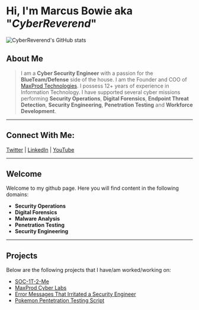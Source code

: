 # Hi, I'm Marcus Bowie aka "*CyberReverend*" 

![CyberReverend's GitHub stats](https://github-readme-stats.vercel.app/api?username=CyberReverend&show_icons=true&theme=dark)

## About Me
> I am a **Cyber Security Engineer** with a passion for the **BlueTeam/Defense** side of the house. I am the Founder and COO of [MaxProd Technologies](https://www.maxprodtech.org/). I possess 12+ years of experience in Information Technology. I have supported several cyber missions performing **Security Operations**, **Digital Forensics**, **Endpoint Threat Detection**, **Security Engineering**, **Penetration Testing** and **Workforce Development**.

---
## Connect With Me:

[Twitter](https://twitter.com/ComandanteBowie) | [LinkedIn](https://www.linkedin.com/in/marcus-bowie-383a21b1/) | [YouTube](https://www.youtube.com/@maxprodtechnologies1027)


---
## Welcome
Welcome to my github page. Here you will find content in the following domains:
+ **Security Operations**
+ **Digital Forensics**
+ **Malware Analysis**
+ **Penetration Testing**
+ **Security Engineering**

---
## Projects
Below are the following projects that I have/am worked/working on:    
+ [SOC-1T-2-Me](https://github.com/maendeleolab/SOC-It-2-Me)
+ [MaxProd Cyber Labs](https://github.com/CyberReverend/MaxProd-Labs)
+ [Error Messages That Irritated a Security Engineer](https://github.com/CyberReverend/Error-Messages-That-Irritated-a-Security-Engineer)
+ [Pokemon Pentetration Testing Script](https://github.com/CyberReverend/Penetration-Testing)


[youtube]: https://www.youtube.com/@maxprodtechnologies1027
[twitter]: https://twitter.com/ComandanteBowie
[LinkedIn]: https://www.linkedin.com/in/maxprod-technologies-686226227/
[LinkedIn1]: https://www.linkedin.com/in/marcus-bowie-383a21b1/
<!--
**CyberReverend/CyberReverend** is a ✨ _special_ ✨ repository because its `README.md` (this file) appears on your GitHub profile.

Here are some ideas to get you started:

- 🔭 I’m currently working on ...
- 🌱 I’m currently learning ...
- 👯 I’m looking to collaborate on ...
- 🤔 I’m looking for help with ...
- 💬 Ask me about ...
- 📫 How to reach me: ...
- 😄 Pronouns: ...
- ⚡ Fun fact: ...
-->
